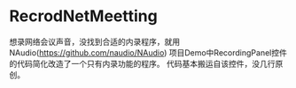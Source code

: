 # RecrodNetMeetting

想录网络会议声音，没找到合适的内录程序，就用 NAudio(https://github.com/naudio/NAudio) 项目Demo中RecordingPanel控件的代码简化改造了一个只有内录功能的程序。
代码基本搬运自该控件，没几行原创。
